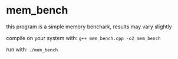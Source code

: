 # mem_bench
this program is a simple memory benchark, 
results may vary slightly

compile on your system with:
```g++ mem_bench.cpp -o2 mem_bench```

run with:
```./mem_bench```
